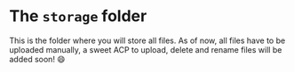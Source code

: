 # The `storage` folder

This is the folder where you will store all files.
As of now, all files have to be uploaded manually,
a sweet ACP to upload, delete and rename files
will be added soon! :smile:
